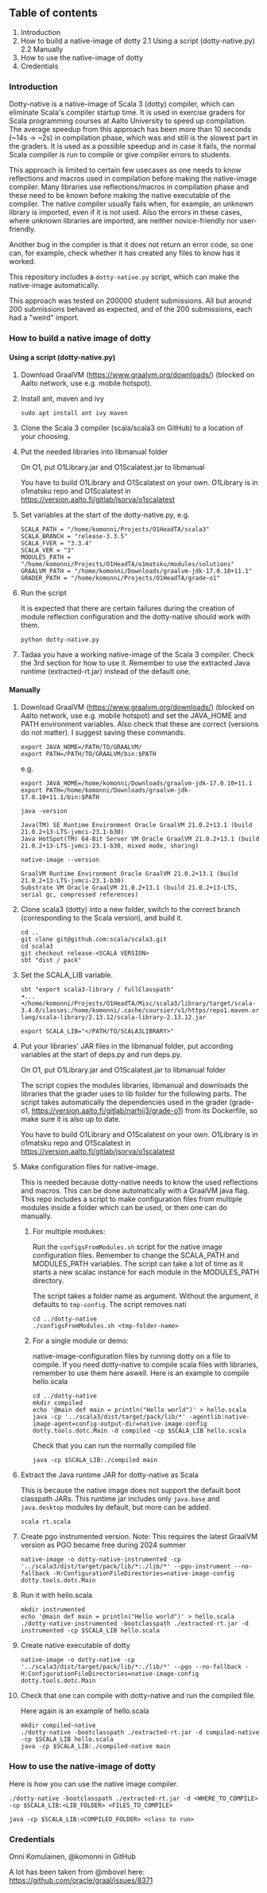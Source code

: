 ## Table of contents

1. Introduction
2. How to build a native-image of dotty
2.1 Using a script (dotty-native.py)
2.2 Manually
3. How to use the native-image of dotty
4. Credentials

### Introduction

Dotty-native is a native-image of Scala 3 (dotty) compiler, which can eliminate Scala's compiler startup time. It is used in exercise graders for Scala programming courses at Aalto University to speed up compilation. The average speedup from this approach has been more than 10 seconds (~14s -> ~2s) in compilation phase, which was and still is the slowest part in the graders. It is used as a possible speedup and in case it fails, the normal Scala compiler is run to compile or give compiler errors to students.

This approach is limited to certain few usecases as one needs to know reflections and macros used in compilation before making the native-image compiler. Many libraries use reflections/macros in compilation phase and these need to be known before making the native executable of the compiler. The native compiler usually fails when, for example, an unknown library is imported, even if it is not used. Also the errors in these cases, where unknown libraries are imported, are neither novice-friendly nor user-friendly.

Another bug in the compiler is that it does not return an error code, so one can, for example, check whether it has created any files to know has it worked.

This repository includes a ```dotty-native.py``` script, which can make the native-image automatically.

This approach was tested on 200000 student submissions. All but around 200 submissions behaved as expected, and of the 200 submissions, each had a "weird" import.

### How to build a native image of dotty

#### Using a script (dotty-native.py)

1. Download GraalVM (https://www.graalvm.org/downloads/) (blocked on Aalto network, use e.g. mobile hotspot).

2. Install ant, maven and ivy

    ```
    sudo apt install ant ivy maven
    ```

3. Clone the Scala 3 compiler (scala/scala3 on GitHub) to a location of your choosing.

4. Put the needed libraries into libmanual folder

    On O1, put O1Library.jar and O1Scalatest.jar to libmanual

    You have to build O1Library and O1Scalatest on your own. O1Library is in o1matsku repo and O1Scalatest in https://version.aalto.fi/gitlab/jsorva/o1scalatest

5. Set variables at the start of the dotty-native.py, e.g.

    ```
    SCALA_PATH = "/home/komonni/Projects/O1HeadTA/scala3"
    SCALA_BRANCH = "release-3.3.5"
    SCALA_FVER = "3.3.4"
    SCALA_VER = "3"
    MODULES_PATH = "/home/komonni/Projects/O1HeadTA/o1matsku/modules/solutions"
    GRAALVM_PATH = "/home/komonni/Downloads/graalvm-jdk-17.0.10+11.1"
    GRADER_PATH = "/home/komonni/Projects/O1HeadTA/grade-o1"
    ```

6. Run the script

    It is expected that there are certain failures during the creation of module reflection configuration and the dotty-native should work with them.

    ```
    python dotty-native.py
    ```

7. Tadaa you have a working native-image of the Scala 3 compiler. Check the 3rd section for how to use it. Remember to use the extracted Java runtime (extracted-rt.jar) instead of the default one.

#### Manually

1. Download GraalVM (https://www.graalvm.org/downloads/) (blocked on Aalto network, use e.g. mobile hotspot) and set the JAVA_HOME and PATH environment variables. Also check that these are correct (versions do not matter). I suggest saving these commands.

    ```
    export JAVA_HOME=/PATH/TO/GRAALVM/
    export PATH=/PATH/TO/GRAALVM/bin:$PATH
    ```
    e.g.
    ```
    export JAVA_HOME=/home/komonni/Downloads/graalvm-jdk-17.0.10+11.1
    export PATH=/home/komonni/Downloads/graalvm-jdk-17.0.10+11.1/bin:$PATH
    ```

    ```
    java -version

    Java(TM) SE Runtime Environment Oracle GraalVM 21.0.2+13.1 (build 21.0.2+13-LTS-jvmci-23.1-b30)
    Java HotSpot(TM) 64-Bit Server VM Oracle GraalVM 21.0.2+13.1 (build 21.0.2+13-LTS-jvmci-23.1-b30, mixed mode, sharing)
    ```

    ```
    native-image --version

    GraalVM Runtime Environment Oracle GraalVM 21.0.2+13.1 (build 21.0.2+13-LTS-jvmci-23.1-b30)
    Substrate VM Oracle GraalVM 21.0.2+13.1 (build 21.0.2+13-LTS, serial gc, compressed references)
    ```

2. Clone scala3 (dotty) into a new folder, switch to the correct branch (corresponding to the Scala version), and build it.

    ```
    cd ..
    git clone git@github.com:scala/scala3.git
    cd scala3
    git checkout release-<SCALA VERSION>
    sbt "dist / pack"
    ```

3. Set the SCALA_LIB variable.

    ```
    sbt "export scala3-library / fullClasspath"
    ➜...
    ➜/home/komonni/Projects/O1HeadTA/Misc/scala3/library/target/scala-3.4.0/classes:/home/komonni/.cache/coursier/v1/https/repo1.maven.org/maven2/org/scala-lang/scala-library/2.13.12/scala-library-2.13.12.jar

    export SCALA_LIB="</PATH/TO/SCALA3LIBRARY>"
    ```

4. Put your libraries' JAR files in the libmanual folder, put according variables at the start of deps.py and run deps.py.

    On O1, put O1Library.jar and O1Scalatest.jar to libmanual folder

    The script copies the modules libraries, libmanual and downloads the libraries that the grader uses to lib foilder for the following parts. The script takes automatically the dependencies used in the grader (grade-o1, https://version.aalto.fi/gitlab/narhij3/grade-o1) from its Dockerfile, so make sure it is also up to date.

    You have to build O1Library and O1Scalatest on your own. O1Library is in o1matsku repo and O1Scalatest in https://version.aalto.fi/gitlab/jsorva/o1scalatest

5. Make configuration files for native-image.
    
    This is needed because dotty-native needs to know the used reflections and macros. This can be done automatically with a GraalVM java flag. This repo includes a script to make configuration files from multiple modules inside a folder which can be used, or then one can do manually.

    1. For multiple modukes:
    
        Run the ```configsFromModules.sh``` script for the native image configuration files. Remember to change the SCALA_PATH and MODULES_PATH variables. The script can take a lot of time as it starts a new scalac instance for each module in the MODULES_PATH directory.

        The script takes a folder name as argument. Without the argument, it defaults to `tmp-config`. The script removes nati

        ```
        cd ../dotty-native
        ./configsFromModules.sh <tmp-folder-name>
        ```

    2. For a single module or demo:
    
        native-image-configuration files by running dotty on a file to compile. If you need dotty-native to compile scala files with libraries, remember to use them here aswell. Here is an example to compile hello.scala

        ```
        cd ../dotty-native
        mkdir compiled
        echo '@main def main = println("Hello world")' > hello.scala
        java -cp '../scala3/dist/target/pack/lib/*' -agentlib:native-image-agent=config-output-dir=native-image-config dotty.tools.dotc.Main -d compiled -cp $SCALA_LIB hello.scala
        ```

        Check that you can run the normally compiled file

        ```
        java -cp $SCALA_LIB:./compiled main
        ```

6. Extract the Java runtime JAR for dotty-native as Scala

    This is because the native image does not support the default boot classpath JARs. This runtime jar includes only ```java.base``` and ```java.desktop``` modules by default, but more can be added.

    ```
    scala rt.scala
    ```

7. Create pgo instrumented version. Note: This requires the latest GraalVM version as PGO became free during 2024 summer

    ```
    native-image -o dotty-native-instrumented -cp '../scala3/dist/target/pack/lib/*:./lib/*' --pgo-instrument --no-fallback -H:ConfigurationFileDirectories=native-image-config dotty.tools.dotc.Main
    ```

8. Run it with hello.scala

    ```
    mkdir instrumented
    echo '@main def main = println("Hello world")' > hello.scala
    ./dotty-native-instrumented -bootclasspath ./extracted-rt.jar -d instrumented -cp $SCALA_LIB hello.scala
    ```

9. Create native executable of dotty

    ```
    native-image -o dotty-native -cp '../scala3/dist/target/pack/lib/*:./lib/*' --pgo --no-fallback -H:ConfigurationFileDirectories=native-image-config dotty.tools.dotc.Main
    ```

10. Check that one can compile with dotty-native and run the compiled file. 

    Here again is an example of hello.scala

    ```
    mkdir compiled-native
    ./dotty-native -bootclasspath ./extracted-rt.jar -d compiled-native -cp $SCALA_LIB hello.scala
    java -cp $SCALA_LIB:./compiled-native main
    ```

### How to use the native-image of dotty

Here is how you can use the native image compiler.

```
./dotty-native -bootclasspath ./extracted-rt.jar -d <WHERE_TO_COMPILE> -cp $SCALA_LIB:<LIB_FOLDER> <FILES_TO_COMPILE>

java -cp $SCALA_LIB:<COMPILED_FOLDER> <class to run>
```

### Credentials

Onni Komulainen, @komonni in GitHub

A lot has been taken from @mbovel here:
    https://github.com/oracle/graal/issues/8371